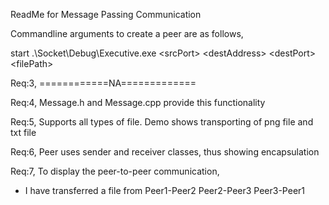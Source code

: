 ReadMe for Message Passing Communication


Commandline arguments to create a peer are as follows,

start .\Socket\Debug\Executive.exe \<srcPort\> \<destAddress\> \<destPort\> \<filePath\>



Req:3,
============NA=============

Req:4, 
Message.h and Message.cpp provide this functionality

Req:5,
Supports all types of file. Demo shows transporting of png file and txt file

Req:6,
Peer uses sender and receiver classes, thus showing encapsulation

Req:7,
To display the peer-to-peer communication,

- I have transferred a file from Peer1-Peer2
								 Peer2-Peer3
								 Peer3-Peer1

